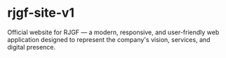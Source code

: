 # rjgf-site-v1
Official website for RJGF — a modern, responsive, and user-friendly web application designed to represent the company's vision, services, and digital presence.
